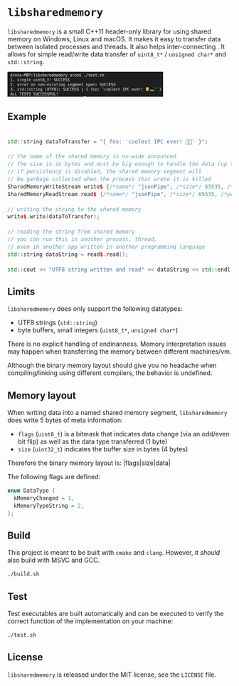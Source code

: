 # `libsharedmemory`

`libsharedmemory` is a small C++11 header-only library for using shared memory on Windows, Linux and macOS. It makes it easy to transfer data between isolated processes and threads. It also helps inter-connecting . It allows for simple read/write data transfer of `uint8_t*` / `unsigned char*` and `std::string`.

<img src="screenshot.png" width="350px" />

## Example

```cpp

std::string dataToTransfer = "{ foo: 'coolest IPC ever! 🧑‍💻' }";

// the name of the shared memory is os-wide announced
// the size is in bytes and must be big enough to handle the data (up to 4GiB)
// if persistency is disabled, the shared memory segment will
// be garbage collected when the process that wrote it is killed
SharedMemoryWriteStream write$ {/*name*/ "jsonPipe", /*size*/ 65535, /*persistent*/ true};
SharedMemoryReadStream read$ {/*name*/ "jsonPipe", /*size*/ 65535, /*persistent*/ true};

// writing the string to the shared memory
write$.write(dataToTransfer);

// reading the string from shared memory
// you can run this in another process, thread,
// even in another app written in another programming language
std::string dataString = read$.read();

std::cout << "UTF8 string written and read" << dataString << std::endl;
```

## Limits

`libsharedmemory` does only support the following datatypes:
- UTF8 strings (`std::string`)
- byte buffers, small integers (`uint8_t*`, `unsigned char*`)

There is no explicit handling of endinanness. Memory interpretation 
issues may happen when transferring the memory between different machines/vm.

Although the binary memory layout should give you no headache
when compiling/linking using different compilers, 
the behavior is undefined.

## Memory layout

When writing data into a named shared memory segment, `libsharedmemory`
does write 5 bytes of meta information:

- `flags` (`uint8_t`) is a bitmask that indicates data change (via an odd/even bit flip) as well as the data type transferred (1 byte)
- `size` (`uint32_t`) indicates the buffer size in bytes (4 bytes)

Therefore the binary memory layout is:
|flags|size|data|

The following flags are defined:
```c
enum DataType {
  kMemoryChanged = 1,
  kMemoryTypeString = 2,
};
```

## Build

This project is meant to be built with `cmake` and `clang`.
However, it _should_ also build with MSVC and GCC.

```sh
./build.sh
```

## Test

Test executables are built automatically and can be executed
to verify the correct function of the implementation on your machine:

```sh
./test.sh
```

## License

`libsharedmemory` is released under the MIT license, see the `LICENSE` file.